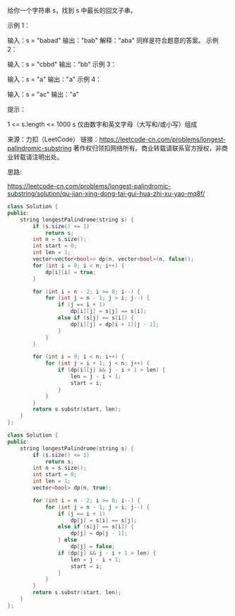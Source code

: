 给你一个字符串 s，找到 s 中最长的回文子串。

 

示例 1：

输入：s = "babad"
输出："bab"
解释："aba" 同样是符合题意的答案。
示例 2：

输入：s = "cbbd"
输出："bb"
示例 3：

输入：s = "a"
输出："a"
示例 4：

输入：s = "ac"
输出："a"


提示：

1 <= s.length <= 1000
s 仅由数字和英文字母（大写和/或小写）组成

来源：力扣（LeetCode）
链接：https://leetcode-cn.com/problems/longest-palindromic-substring
著作权归领扣网络所有。商业转载请联系官方授权，非商业转载请注明出处。

思路:

https://leetcode-cn.com/problems/longest-palindromic-substring/solution/qu-jian-xing-dong-tai-gui-hua-zhi-xu-yao-mq8f/

```cpp
class Solution {
public:
    string longestPalindrome(string s) {
        if (s.size() <= 1)
            return s;
        int n = s.size();
        int start = 0;
        int len = 1;
        vector<vector<bool>> dp(n, vector<bool>(n, false));
        for (int i = 0; i < n; i++) {
            dp[i][i] = true;
        }

        for (int i = n - 2; i >= 0; i--) {
            for (int j = n - 1; j > i; j--) {
                if (j == i + 1)
                    dp[i][j] = s[j] == s[i];
                else if (s[j] == s[i]) {
                    dp[i][j] = dp[i + 1][j - 1];
                }
            }
        }

        for (int i = 0; i < n; i++) {
            for (int j = i + 1; j < n; j++) {
                if (dp[i][j] && j - i + 1 > len) {
                    len = j - i + 1;
                    start = i;
                }
            }
        }
        return s.substr(start, len);
    }
};
```

```cpp
class Solution {
public:
    string longestPalindrome(string s) {
        if (s.size() <= 1)
            return s;
        int n = s.size();
        int start = 0;
        int len = 1;
        vector<bool> dp(n, true);

        for (int i = n - 2; i >= 0; i--) {
            for (int j = n - 1; j > i; j--) {
                if (j == i + 1)
                    dp[j] = s[i] == s[j];
                else if (s[j] == s[i]) {
                    dp[j] = dp[j - 1];
                } else 
                    dp[j] = false;
                if (dp[j] && j - i + 1 > len) {
                    len = j - i + 1;
                    start = i;
                }
            }
        }
        return s.substr(start, len);
    }
};
```

